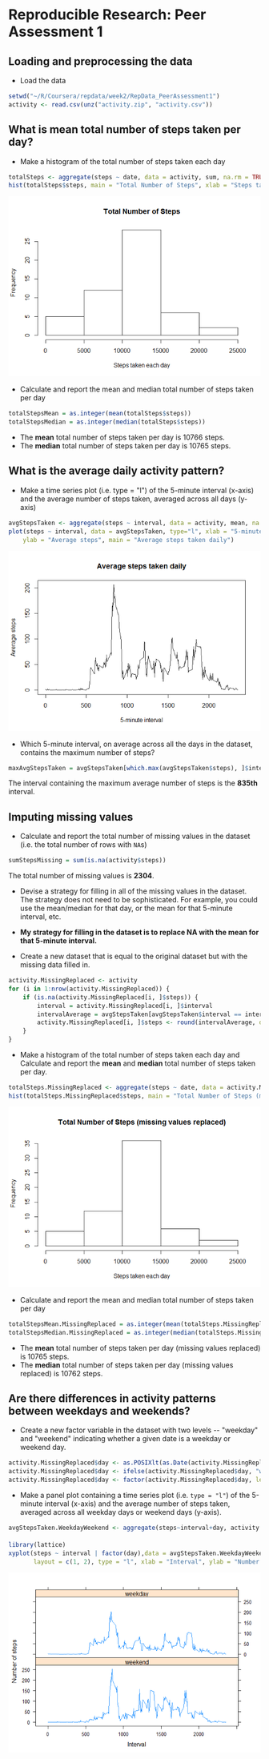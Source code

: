 # Reproducible Research: Peer Assessment 1


## Loading and preprocessing the data

* Load the data


```r
setwd("~/R/Coursera/repdata/week2/RepData_PeerAssessment1")
activity <- read.csv(unz("activity.zip", "activity.csv"))
```

## What is mean total number of steps taken per day?

* Make a histogram of the total number of steps taken each day


```r
totalSteps <- aggregate(steps ~ date, data = activity, sum, na.rm = TRUE)
hist(totalSteps$steps, main = "Total Number of Steps", xlab = "Steps taken each day",)
```

![](PA1_template_files/figure-html/unnamed-chunk-2-1.png) 

* Calculate and report the mean and median total number of steps taken per day


```r
totalStepsMean = as.integer(mean(totalSteps$steps))
totalStepsMedian = as.integer(median(totalSteps$steps))
```
* The **mean** total number of steps taken per day is 
    10766 steps.
* The **median** total number of steps taken per day is 
    10765 steps.

## What is the average daily activity pattern?

* Make a time series plot (i.e. type = "l") of the 5-minute interval (x-axis) and the average number of steps taken, averaged across all days (y-axis)


```r
avgStepsTaken <- aggregate(steps ~ interval, data = activity, mean, na.rm = TRUE)
plot(steps ~ interval, data = avgStepsTaken, type="l", xlab = "5-minute interval", 
    ylab = "Average steps", main = "Average steps taken daily")
```

![](PA1_template_files/figure-html/unnamed-chunk-4-1.png) 

* Which 5-minute interval, on average across all the days in the dataset, contains the maximum number of steps?


```r
maxAvgStepsTaken = avgStepsTaken[which.max(avgStepsTaken$steps), ]$interval
```

The interval containing the maximum average number of steps is the **835th** interval.

## Imputing missing values

* Calculate and report the total number of missing values in the dataset (i.e. the total number of rows with `NA`s)


```r
sumStepsMissing = sum(is.na(activity$steps))
```

The total number of missing values is **2304**.

* Devise a strategy for filling in all of the missing values in the dataset. The strategy does not need to be sophisticated. For example, you could use the mean/median for that day, or the mean for that 5-minute interval, etc.

* **My strategy for filling in the dataset is to replace NA with the mean for that 5-minute interval.**

* Create a new dataset that is equal to the original dataset but with the missing data filled in.


```r
activity.MissingReplaced <- activity
for (i in 1:nrow(activity.MissingReplaced)) {
    if (is.na(activity.MissingReplaced[i, ]$steps)) {
        interval = activity.MissingReplaced[i, ]$interval
        intervalAverage = avgStepsTaken[avgStepsTaken$interval == interval, ]$steps
        activity.MissingReplaced[i, ]$steps <- round(intervalAverage, digits = 0)
    }
}
```

* Make a histogram of the total number of steps taken each day and Calculate and report the **mean** and **median** total number of steps taken per day.


```r
totalSteps.MissingReplaced <- aggregate(steps ~ date, data = activity.MissingReplaced, sum)
hist(totalSteps.MissingReplaced$steps, main = "Total Number of Steps (missing values replaced)", xlab = "Steps taken each day",)
```

![](PA1_template_files/figure-html/unnamed-chunk-8-1.png) 

* Calculate and report the mean and median total number of steps taken per day


```r
totalStepsMean.MissingReplaced = as.integer(mean(totalSteps.MissingReplaced$steps))
totalStepsMedian.MissingReplaced = as.integer(median(totalSteps.MissingReplaced$steps))
```

* The **mean** total number of steps taken per day (missing values replaced) is 
    10765 steps.
* The **median** total number of steps taken per day (missing values replaced) is 
    10762 steps.

## Are there differences in activity patterns between weekdays and weekends?

* Create a new factor variable in the dataset with two levels -- "weekday" and "weekend" indicating whether a given date is a weekday or weekend day.


```r
activity.MissingReplaced$day <- as.POSIXlt(as.Date(activity.MissingReplaced$date))$wday > 4
activity.MissingReplaced$day <- ifelse(activity.MissingReplaced$day, "weekend", "weekday")
activity.MissingReplaced$day <- factor(activity.MissingReplaced$day, levels=c("weekend", "weekday"))
```

* Make a panel plot containing a time series plot (i.e. `type = "l"`) of the 5-minute interval (x-axis) and the average number of steps taken, averaged across all weekday days or weekend days (y-axis).


```r
avgStepsTaken.WeekdayWeekend <- aggregate(steps~interval+day, activity.MissingReplaced, mean)

library(lattice)
xyplot(steps ~ interval | factor(day),data = avgStepsTaken.WeekdayWeekend, 
       layout = c(1, 2), type = "l", xlab = "Interval", ylab = "Number of steps")
```

![](PA1_template_files/figure-html/unnamed-chunk-11-1.png) 
